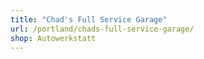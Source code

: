 ```yaml
---
title: "Chad's Full Service Garage"
url: /portland/chads-full-service-garage/
shop: Autowerkstatt
---
```


